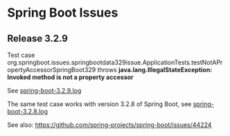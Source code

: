 # Spring Boot Issues

## Release 3.2.9

Test case org.springboot.issues.springbootdata329issue.ApplicationTests.testNotAPropertyAccessorSpringBoot329 throws **java.lang.IllegalStateException: Invoked method is not a property accessor**

See [spring-boot-3.2.9.log](log%2Fspring-boot-3.2.9.log)

The same test case works with version 3.2.8 of Spring Boot, see [spring-boot-3.2.8.log](log%2Fspring-boot-3.2.8.log)

See also: https://github.com/spring-projects/spring-boot/issues/44224